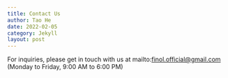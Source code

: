 ```yaml
---
title: Contact Us
author: Tao He
date: 2022-02-05
category: Jekyll
layout: post
---
```


For inquiries, please get in touch with us at mailto:finol.official@gmail.com (Monday to Friday, 9:00 AM to 6:00 PM)
